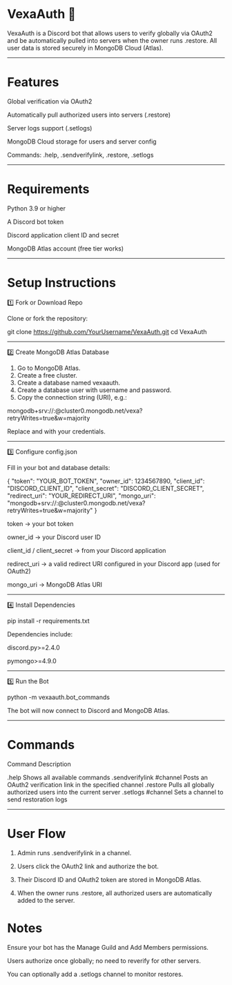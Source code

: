 # VexaAuth 🔐

VexaAuth is a Discord bot that allows users to verify globally via OAuth2 and be automatically pulled into servers when the owner runs .restore.
All user data is stored securely in MongoDB Cloud (Atlas).


---

# Features

Global verification via OAuth2

Automatically pull authorized users into servers (.restore)

Server logs support (.setlogs)

MongoDB Cloud storage for users and server config

Commands: .help, .sendverifylink, .restore, .setlogs



---

# Requirements

Python 3.9 or higher

A Discord bot token

Discord application client ID and secret

MongoDB Atlas account (free tier works)



---

# Setup Instructions

1️⃣ Fork or Download Repo

Clone or fork the repository:

git clone https://github.com/YourUsername/VexaAuth.git
cd VexaAuth


---

2️⃣ Create MongoDB Atlas Database

1. Go to MongoDB Atlas.
2. Create a free cluster.
3. Create a database named vexaauth.
4. Create a database user with username and password.
5. Copy the connection string (URI), e.g.:



mongodb+srv://<username>:<password>@cluster0.mongodb.net/vexa?retryWrites=true&w=majority

Replace <username> and <password> with your credentials.


---

3️⃣ Configure config.json

Fill in your bot and database details:

{
    "token": "YOUR_BOT_TOKEN",
    "owner_id": 1234567890,
    "client_id": "DISCORD_CLIENT_ID",
    "client_secret": "DISCORD_CLIENT_SECRET",
    "redirect_uri": "YOUR_REDIRECT_URI",
    "mongo_uri": "mongodb+srv://<username>:<password>@cluster0.mongodb.net/vexa?retryWrites=true&w=majority"
}

token → your bot token

owner_id → your Discord user ID

client_id / client_secret → from your Discord application

redirect_uri → a valid redirect URI configured in your Discord app (used for OAuth2)

mongo_uri → MongoDB Atlas URI



---

4️⃣ Install Dependencies

pip install -r requirements.txt

Dependencies include:

discord.py>=2.4.0

pymongo>=4.9.0



---

5️⃣ Run the Bot

python -m vexaauth.bot_commands

The bot will now connect to Discord and MongoDB Atlas.


---

# Commands

Command	Description

.help	Shows all available commands
.sendverifylink #channel	Posts an OAuth2 verification link in the specified channel
.restore	Pulls all globally authorized users into the current server
.setlogs #channel	Sets a channel to send restoration logs



---

# User Flow

1. Admin runs .sendverifylink in a channel.


2. Users click the OAuth2 link and authorize the bot.


3. Their Discord ID and OAuth2 token are stored in MongoDB Atlas.


4. When the owner runs .restore, all authorized users are automatically added to the server.






# Notes

Ensure your bot has the Manage Guild and Add Members permissions.

Users authorize once globally; no need to reverify for other servers.

You can optionally add a .setlogs channel to monitor restores.
